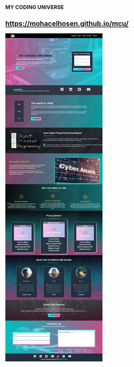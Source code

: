 ### MY CODING UNIVERSE
## https://mohacelhosen.github.io/mcu/
<img src="https://github.com/mohacelhosen/mcu/blob/main/rss/mohacelhosen.github.io.jpeg">
